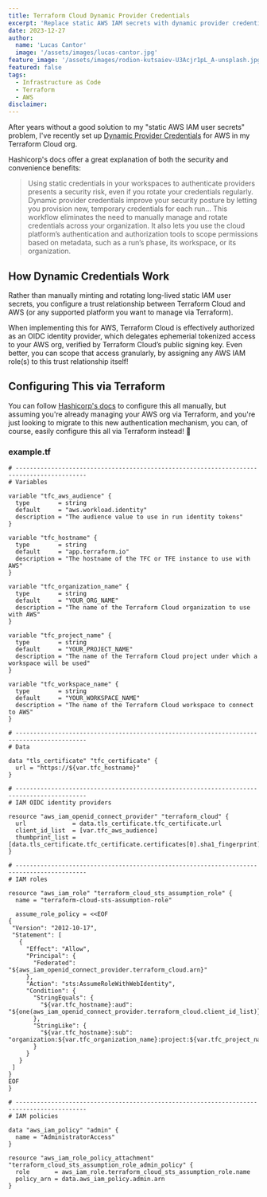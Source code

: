 ```yaml
---
title: Terraform Cloud Dynamic Provider Credentials
excerpt: 'Replace static AWS IAM secrets with dynamic provider credentials in Terraform Cloud using OIDC trust relationships.'
date: 2023-12-27
author:
  name: 'Lucas Cantor'
  image: '/assets/images/lucas-cantor.jpg'
feature_image: '/assets/images/rodion-kutsaiev-U3Acjr1pL_A-unsplash.jpg'
featured: false
tags:
  - Infrastructure as Code
  - Terraform
  - AWS
disclaimer:
---
```


After years without a good solution to my "static AWS IAM user secrets" problem, I've recently set up [Dynamic Provider Credentials](https://developer.hashicorp.com/terraform/cloud-docs/workspaces/dynamic-provider-credentials) for AWS in my Terraform Cloud org.

Hashicorp's docs offer a great explanation of both the security and convenience benefits:

> Using static credentials in your workspaces to authenticate providers presents a security risk, even if you rotate your credentials regularly. Dynamic provider credentials improve your security posture by letting you provision new, temporary credentials for each run... This workflow eliminates the need to manually manage and rotate credentials across your organization. It also lets you use the cloud platform’s authentication and authorization tools to scope permissions based on metadata, such as a run’s phase, its workspace, or its organization.

## How Dynamic Credentials Work

Rather than manually minting and rotating long-lived static IAM user secrets, you configure a trust relationship between Terraform Cloud and AWS (or any supported platform you want to manage via Terraform).

When implementing this for AWS, Terraform Cloud is effectively authorized as an OIDC identity provider, which delegates ephemerial tokenized access to your AWS org, verified by Terraform Cloud’s public signing key. Even better, you can scope that access granularly, by assigning any AWS IAM role(s) to this trust relationship itself!

## Configuring This via Terraform

You can follow [Hashicorp's docs](https://developer.hashicorp.com/terraform/cloud-docs/workspaces/dynamic-provider-credentials/aws-configuration) to configure this all manually, but assuming you're already managing your AWS org via Terraform, and you're just looking to migrate to this new authentication mechanism, you can, of course, easily configure this all via Terraform instead! 🚀

### example.tf

```hcl
# ------------------------------------------------------------------------------------------
# Variables

variable "tfc_aws_audience" {
  type        = string
  default     = "aws.workload.identity"
  description = "The audience value to use in run identity tokens"
}

variable "tfc_hostname" {
  type        = string
  default     = "app.terraform.io"
  description = "The hostname of the TFC or TFE instance to use with AWS"
}

variable "tfc_organization_name" {
  type        = string
  default     = "YOUR_ORG_NAME"
  description = "The name of the Terraform Cloud organization to use with AWS"
}

variable "tfc_project_name" {
  type        = string
  default     = "YOUR_PROJECT_NAME"
  description = "The name of the Terraform Cloud project under which a workspace will be used"
}

variable "tfc_workspace_name" {
  type        = string
  default     = "YOUR_WORKSPACE_NAME"
  description = "The name of the Terraform Cloud workspace to connect to AWS"
}

# ------------------------------------------------------------------------------------------
# Data

data "tls_certificate" "tfc_certificate" {
  url = "https://${var.tfc_hostname}"
}

# ------------------------------------------------------------------------------------------
# IAM OIDC identity providers

resource "aws_iam_openid_connect_provider" "terraform_cloud" {
  url             = data.tls_certificate.tfc_certificate.url
  client_id_list  = [var.tfc_aws_audience]
  thumbprint_list = [data.tls_certificate.tfc_certificate.certificates[0].sha1_fingerprint]
}

# ------------------------------------------------------------------------------------------
# IAM roles

resource "aws_iam_role" "terraform_cloud_sts_assumption_role" {
  name = "terraform-cloud-sts-assumption-role"

  assume_role_policy = <<EOF
{
 "Version": "2012-10-17",
 "Statement": [
   {
     "Effect": "Allow",
     "Principal": {
       "Federated": "${aws_iam_openid_connect_provider.terraform_cloud.arn}"
     },
     "Action": "sts:AssumeRoleWithWebIdentity",
     "Condition": {
       "StringEquals": {
         "${var.tfc_hostname}:aud": "${one(aws_iam_openid_connect_provider.terraform_cloud.client_id_list)}"
       },
       "StringLike": {
         "${var.tfc_hostname}:sub": "organization:${var.tfc_organization_name}:project:${var.tfc_project_name}:workspace:${var.tfc_workspace_name}:run_phase:*"
       }
     }
   }
 ]
}
EOF
}

# ------------------------------------------------------------------------------------------
# IAM policies

data "aws_iam_policy" "admin" {
  name = "AdministratorAccess"
}

resource "aws_iam_role_policy_attachment" "terraform_cloud_sts_assumption_role_admin_policy" {
  role       = aws_iam_role.terraform_cloud_sts_assumption_role.name
  policy_arn = data.aws_iam_policy.admin.arn
}
```
